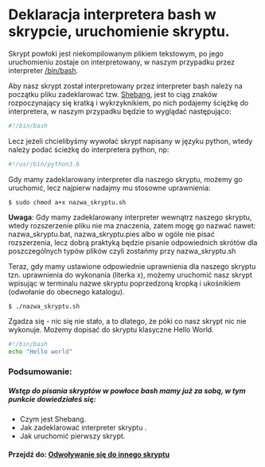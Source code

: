# Deklaracja interpretera bash w skrypcie, uruchomienie skryptu.

Skrypt powłoki jest niekompilowanym plikiem tekstowym, po jego uruchomieniu zostaje on interpretowany, w naszym przypadku przez interpreter [/bin/bash](http://bash.0x1fff.com/podstawy).

Aby nasz skrypt został interpretowany przez interpreter bash należy na początku pliku zadeklarować tzw. [Shebang](https://pl.wikipedia.org/wiki/Shebang), jest to ciąg znaków rozpoczynający się kratką i wykrzyknikiem, po nich podajemy ściężkę do interpretera, w naszym przypadku będzie to wyglądać następująco:
```sh
#!/bin/bash
```
Lecz jeżeli chcielibyśmy wywołać skrypt napisany w języku python, wtedy należy podać ścieżkę do interpretera python, np:
```sh
#!/usr/bin/python3.6
```
Gdy mamy zadeklarowany interpreter dla naszego skryptu, możemy go uruchomić, lecz najpierw nadajmy mu stosowne uprawnienia:
```
$ sudo chmod a+x nazwa_skryptu.sh 
```
**Uwaga**: Gdy mamy zadeklarowany interpreter wewnątrz naszego skryptu, wtedy rozszerzenie pliku nie ma znaczenia, zatem mogę go nazwać nawet: nazwa_skryptu.bat, nazwa_skryptu.pies albo w ogóle nie pisać rozszerzenia, lecz dobrą praktyką będzie pisanie odpowiednich skrótów dla poszczególnych typów plików czyli zostańmy przy nazwa_skryptu.sh

Teraz, gdy mamy ustawione odpowiednie uprawnienia dla naszego skryptu tzn. uprawnienia do wykonania (literka x), możemy uruchomić nasz skrypt wpisując w terminalu nazwe skryptu poprzedzoną kropką i ukośnikiem (odwołanie do obecnego katalogu).

```
$ ./nazwa_skryptu.sh
```
Zgadza się - nic się nie stało, a to dlatego, że póki co nasz skrypt nic nie wykonuje. Możemy dopisać do skryptu klasyczne Hello World.
```sh
#!/bin/bash
echo "Hello world" 
```

### Podsumowanie:
##### Wstęp do pisania skryptów w powłoce bash mamy już za sobą, w tym punkcie dowiedziałeś się:
* Czym jest Shebang.
* Jak zadeklarować interpreter skryptu .
* Jak uruchomić pierwszy skrypt.
#### Przejdź do: [Odwoływanie się do innego skryptu](https://github.com/wojtek2kdev/Bash-lesson/blob/master/Point_02.md)
